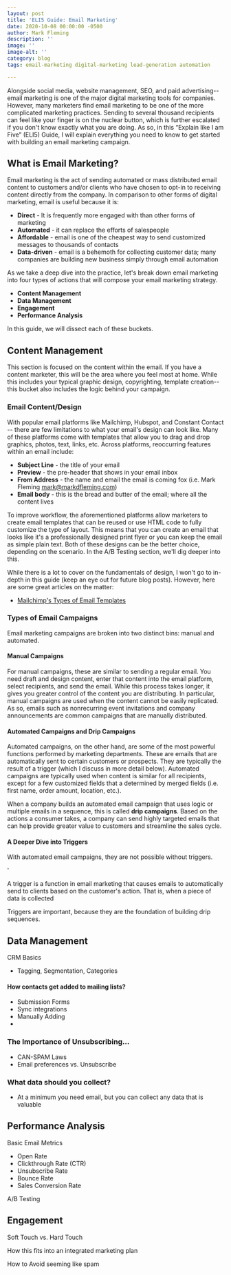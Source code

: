```yaml
---
layout: post
title: 'ELI5 Guide: Email Marketing'
date: 2020-10-08 00:00:00 -0500
author: Mark Fleming
description: ''
image: ''
image-alt: ''
category: blog
tags: email-marketing digital-marketing lead-generation automation

---
```

Alongside social media, website management, SEO, and paid advertising--email marketing is one of the major digital marketing tools for companies. However, many marketers find email marketing to be one of the more complicated marketing practices. Sending to several thousand recipients can feel like your finger is on the nuclear button, which is further escalated if you don't know exactly what you are doing. As so, in this “Explain like I am Five” (ELI5) Guide, I will explain everything you need to know to get started with building an email marketing campaign. 

## What is Email Marketing?

Email marketing is the act of sending automated or mass distributed email content to customers and/or clients who have chosen to opt-in to receiving content directly from the company. In comparison to other forms of digital marketing, email is useful because it is:

* **Direct** - It is frequently more engaged with than other forms of marketing
* **Automated** - it can replace the efforts of salespeople
* **Affordable** - email is one of the cheapest way to send customized messages to thousands of contacts
* **Data-driven** - email is a behemoth for collecting customer data; many companies are building new business simply through email automation

As we take a deep dive into the practice, let's break down email marketing into four types of actions that will compose your email marketing strategy.

* **Content Management**
* **Data Management**
* **Engagement**
* **Performance Analysis**

In this guide, we will dissect each of these buckets.

## Content Management

This section is focused on the content within the email. If you have a content marketer, this will be the area where you feel most at home. While this includes your typical graphic design, copyrighting, template creation--this bucket also includes the logic behind your campaign.

### Email Content/Design

With popular email platforms like Mailchimp, Hubspot, and Constant Contact -- there are few limitations to what your email's design can look like. Many of these platforms come with templates that allow you to drag and drop graphics, photos, text, links, etc. Across platforms, reoccurring features within an email include:

* **Subject Line** - the title of your email
* **Preview** - the pre-header that shows in your email inbox
* **From Address** - the name and email the email is coming fox (i.e. Mark Fleming mark@markdfleming.com)
* **Email body** - this is the bread and butter of the email; where all the content lives

To improve workflow, the aforementioned platforms allow marketers to create email templates that can be reused or use HTML code to fully customize the type of layout. This means that you can create an email that looks like it's a professionally designed print flyer or you can keep the email as simple plain text. Both of these designs can be the better choice, depending on the scenario. In the A/B Testing section, we'll dig deeper into this.

While there is a lot to cover on the fundamentals of design, I won't go to in-depth in this guide (keep an eye out for future blog posts). However, here are some great articles on the matter:

* [Mailchimp's Types of Email Templates](https://mailchimp.com/help/types-of-templates/)

### Types of Email Campaigns

Email marketing campaigns are broken into two distinct bins: manual and automated.

#### Manual Campaigns

For manual campaigns, these are similar to sending a regular email. You need draft and design content, enter that content into the email platform, select recipients, and send the email. While this process takes longer, it gives you greater control of the content you are distributing. In particular, manual campaigns are used when the content cannot be easily replicated. As so, emails such as nonrecurring event invitations and company announcements are common campaigns that are manually distributed.

#### Automated Campaigns and Drip Campaigns

Automated campaigns, on the other hand, are some of the most powerful functions performed by marketing departments. These are emails that are automatically sent to certain customers or prospects. They are typically the result of a trigger (which I discuss in more detail below). Automated campaigns are typically used when content is similar for all recipients, except for a few customized fields that a determined by merged fields (i.e. first name, order amount, location, etc.).

When a company builds an automated email campaign that uses logic or multiple emails in a sequence, this is called **drip campaigns**. Based on the actions a consumer takes, a company can send highly targeted emails that can help provide greater value to customers and streamline the sales cycle.

#### A Deeper Dive into Triggers

With automated email campaigns, they are not possible without triggers.

'

A trigger is a function in email marketing that causes emails to automatically send to clients based on the customer's action. That is, when a piece of data is collected

Triggers are important, because they are the foundation of building drip sequences.

### 

## Data Management

CRM Basics

* Tagging, Segmentation, Categories

#### How contacts get added to mailing lists?

* Submission Forms
* Sync integrations
* Manually Adding
* 

### The Importance of Unsubscribing...

* CAN-SPAM Laws
* Email preferences vs. Unsubscribe

### What data should you collect?

* At a minimum you need email, but you can collect any data that is valuable

## Performance Analysis

Basic Email Metrics

* Open Rate
* Clickthrough Rate (CTR)
* Unsubscribe Rate
* Bounce Rate
* Sales Conversion Rate

A/B Testing

## Engagement

Soft Touch vs. Hard Touch

How this fits into an integrated marketing plan

How to Avoid seeming like spam